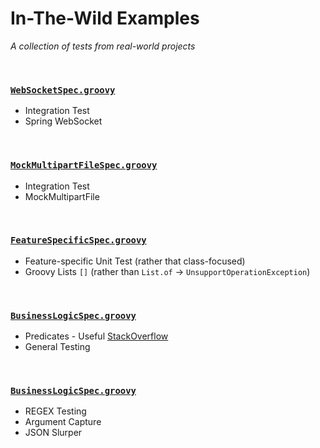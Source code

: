 # In-The-Wild Examples
*A collection of tests from real-world projects*
<!-- sensitive information to be redacted -->

<br>

### [`WebSocketSpec.groovy`](./groovy/WebSocketSpec.groovy)
* Integration Test
* Spring WebSocket

<br>

### [`MockMultipartFileSpec.groovy`](./groovy/MockMultipartFileSpec.groovy)
* Integration Test
* MockMultipartFile

<br>

### [`FeatureSpecificSpec.groovy`](./groovy/FeatureSpecificSpec.groovy)
* Feature-specific Unit Test (rather that class-focused)
* Groovy Lists `[]` (rather than `List.of` -> `UnsupportOperationException`)

<br>

### [`BusinessLogicSpec.groovy`](./groovy/BusinessLogicSpec.groovy)
* Predicates - Useful [StackOverflow](https://stackoverflow.com/questions/67530636/java-8-creating-list-of-predicates-from-another-list)
* General Testing

<br>

### [`BusinessLogicSpec.groovy`](./groovy/ArgumentCaptor.groovy)
* REGEX Testing
* Argument Capture
* JSON Slurper